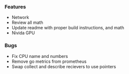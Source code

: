 ### Features
- Network
- Review all math
- Update readme with proper build instructions, and math
- Nivida GPU

### Bugs
- Fix CPU name and numbers
- Remove go metrics from prometheus
- Swap collect and describe recievers to use pointers